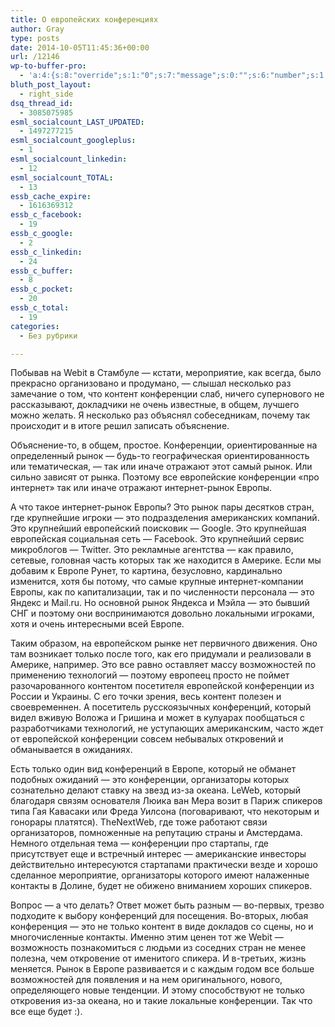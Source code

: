 ```yaml
---
title: О европейских конференциях
author: Gray
type: posts
date: 2014-10-05T11:45:36+00:00
url: /12146
wp-to-buffer-pro:
  - 'a:4:{s:8:"override";s:1:"0";s:7:"message";s:0:"";s:6:"number";s:1:"1";s:16:"alternateMessage";s:0:"";}'
bluth_post_layout:
  - right_side
dsq_thread_id:
  - 3085075985
esml_socialcount_LAST_UPDATED:
  - 1497277215
esml_socialcount_googleplus:
  - 1
esml_socialcount_linkedin:
  - 12
esml_socialcount_TOTAL:
  - 13
essb_cache_expire:
  - 1616369312
essb_c_facebook:
  - 19
essb_c_google:
  - 2
essb_c_linkedin:
  - 24
essb_c_buffer:
  - 8
essb_c_pocket:
  - 20
essb_c_total:
  - 19
categories:
  - Без рубрики

---
```








Побывав на Webit в Стамбуле — кстати, мероприятие, как всегда, было прекрасно организовано и продумано, — слышал несколько раз замечание о том, что контент конференции слаб, ничего супернового не рассказывают, докладчики не очень известные, в общем, лучшего можно желать. Я несколько раз объяснял собеседникам, почему так происходит и в итоге решил записать объяснение.

Объяснение-то, в общем, простое. Конференции, ориентированные на определенный рынок — будь-то географическая ориентированность или тематическая, — так или иначе отражают этот самый рынок. Или сильно зависят от рынка. Поэтому все европейские конференции &#171;про интернет&#187; так или иначе отражают интернет-рынок Европы.

А что такое интернет-рынок Европы? Это рынок пары десятков стран, где крупнейшие игроки — это подразделения американских компаний. Это крупнейший европейский поисковик — Google. Это крупнейшая европейская социальная сеть — Facebook. Это крупнейший сервис микроблогов — Twitter. Это рекламные агентства — как правило, сетевые, головная часть которых так же находится в Америке. Если мы добавим к Европе Рунет, то картина, безусловно, кардинально изменится, хотя бы потому, что самые крупные интернет-компании Европы, как по капитализации, так и по численности персонала — это Яндекс и Mail.ru. Но основной рынок Яндекса и Мэйла — это бывший СНГ и поэтому они воспринимаются довольно локальными игроками, хотя и очень интересными всей Европе.

Таким образом, на европейском рынке нет первичного движения. Оно там возникает только после того, как его придумали и реализовали в Америке, например. Это все равно оставляет массу возможностей по применению технологий — поэтому европеец просто не поймет разочарованного контентом посетителя европейской конференции из России и Украины. С его точки зрения, весь контент полезен и своевременнен. А посетитель русскоязычных конференций, который видел вживую Воложа и Гришина и может в кулуарах пообщаться с разработчиками технологий, не уступающих американским, часто ждет от европейской конференции совсем небывалых откровений и обманывается в ожиданиях.

Есть только один вид конференций в Европе, который не обманет подобных ожиданий — это конференции, организаторы которых сознательно делают ставку на звезд из-за океана. LeWeb, который благодаря связям основателя Люика ван Мера возит в Париж спикеров типа Гая Кавасаки или Фреда Уилсона (поговаривают, что некоторым и гонорары платятся). TheNextWeb, где тоже работают связи организаторов, помноженные на репутацию страны и Амстердама. Немного отдельная тема — конференции про стартапы, где присутствует еще и встречный интерес — американские инвесторы действительно интересуются стартапами практически везде и хорошо сделанное мероприятие, организаторы которого имеют налаженные контакты в Долине, будет не обижено вниманием хороших спикеров.

Вопрос — а что делать? Ответ может быть разным — во-первых, трезво подходите к выбору конференций для посещения. Во-вторых, любая конференция — это не только контент в виде докладов со сцены, но и многочисленные контакты. Именно этим ценен тот же Webit — возможность познакомиться с людьми из соседних стран не менее полезна, чем откровение от именитого спикера. И в-третьих, жизнь меняется. Рынок в Европе развивается и с каждым годом все больше возможностей для появления и на нем оригинального, нового, определяющего новые тенденции. И этому способствуют не только откровения из-за океана, но и такие локальные конференции. Так что все еще будет :).